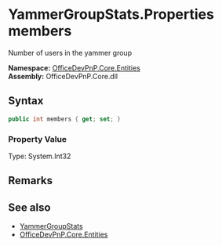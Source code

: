 # YammerGroupStats.Properties members
 Number of users in the yammer group   

**Namespace:** [OfficeDevPnP.Core.Entities](OfficeDevPnP.Core.Entities.md)  
**Assembly:** OfficeDevPnP.Core.dll  
## Syntax
```C#
public int members { get; set; }
```

### Property Value
Type: System.Int32  

## Remarks
  
## See also
- [YammerGroupStats](OfficeDevPnP.Core.Entities.YammerGroupStats.md) 
- [OfficeDevPnP.Core.Entities](OfficeDevPnP.Core.Entities.md) 
